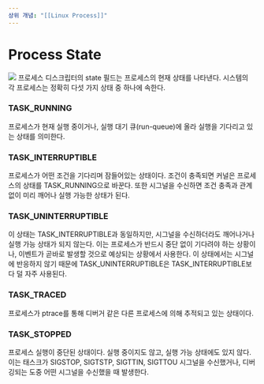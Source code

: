```yaml
---
상위 개념: "[[Linux Process]]"
---
```

# Process State
![](https://i.imgur.com/qXVzgQd.png)
프로세스 디스크립터의 state 필드는 프로세스의 현재 상태를 나타낸다. 시스템의 각 프로세스는 정확히 다섯 가지 상태 중 하나에 속한다.

### TASK_RUNNING
프로세스가 현재 실행 중이거나, 실행 대기 큐(run-queue)에 올라 실행을 기다리고 있는 상태를 의미한다.

### TASK_INTERRUPTIBLE
프로세스가 어떤 조건을 기다리며 잠들어있는 상태이다. 조건이 충족되면 커널은 프로세스의 상태를 TASK_RUNNING으로 바꾼다. 또한 시그널을 수신하면 조건 충족과 관계없이 미리 깨어나 실행 가능한 상태가 된다.

### TASK_UNINTERRUPTIBLE
이 상태는 TASK_INTERRUPTIBLE과 동일하지만, 시그널을 수신하더라도 깨어나거나 실행 가능 상태가 되지 않는다. 이는 프로세스가 반드시 중단 없이 기다려야 하는 상황이나, 이벤트가 곧바로 발생할 것으로 예상되는 상황에서 사용한다. 이 상태에서는 시그널에 반응하지 않기 때문에 TASK_UNINTERRUPTIBLE은 TASK_INTERRUPTIBLE보다 덜 자주 사용된다.

### TASK_TRACED
프로세스가 ptrace를 통해 디버거 같은 다른 프로세스에 의해 추적되고 있는 상태이다.

### TASK_STOPPED
프로세스 실행이 중단된 상태이다. 실행 중이지도 않고, 실행 가능 상태에도 있지 않다. 이는 태스크가 SIGSTOP, SIGTSTP, SIGTTIN, SIGTTOU 시그널을 수신했거나, 디버깅되는 도중 어떤 시그널을 수신했을 때 발생한다.